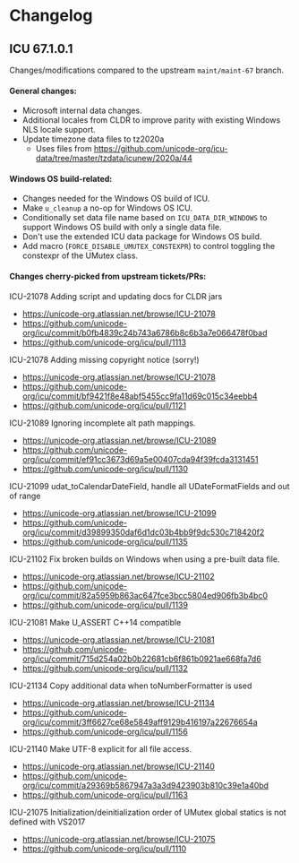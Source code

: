 # Changelog

## ICU 67.1.0.1

Changes/modifications compared to the upstream `maint/maint-67` branch.

#### General changes:
- Microsoft internal data changes.
- Additional locales from CLDR to improve parity with existing Windows NLS locale support.
- Update timezone data files to tz2020a
  - Uses files from https://github.com/unicode-org/icu-data/tree/master/tzdata/icunew/2020a/44

#### Windows OS build-related:
- Changes needed for the Windows OS build of ICU.
- Make `u_cleanup` a no-op for Windows OS ICU.
- Conditionally set data file name based on `ICU_DATA_DIR_WINDOWS` to support Windows OS build with only a single data file.
- Don't use the extended ICU data package for Windows OS build.
- Add macro (`FORCE_DISABLE_UMUTEX_CONSTEXPR`) to control toggling the constexpr of the UMutex class.

#### Changes cherry-picked from upstream tickets/PRs:

ICU-21078 Adding script and updating docs for CLDR jars
- https://unicode-org.atlassian.net/browse/ICU-21078
- https://github.com/unicode-org/icu/commit/b0fb4839c24b743a6786b8c6b3a7e066478f0bad
- https://github.com/unicode-org/icu/pull/1113

ICU-21078 Adding missing copyright notice (sorry!)
- https://unicode-org.atlassian.net/browse/ICU-21078
- https://github.com/unicode-org/icu/commit/bf9421f8e48abf5455cc9fa11d69c015c34eebb4
- https://github.com/unicode-org/icu/pull/1121

ICU-21089 Ignoring incomplete alt path mappings.
- https://unicode-org.atlassian.net/browse/ICU-21089
- https://github.com/unicode-org/icu/commit/ef91cc3673d69a5e00407cda94f39fcda3131451
- https://github.com/unicode-org/icu/pull/1130

ICU-21099 udat_toCalendarDateField, handle all UDateFormatFields and out of range
- https://unicode-org.atlassian.net/browse/ICU-21099
- https://github.com/unicode-org/icu/commit/d39899350daf6d1dc03b4bb9f9dc530c718420f2
- https://github.com/unicode-org/icu/pull/1135 

ICU-21102 Fix broken builds on Windows when using a pre-built data file.
- https://unicode-org.atlassian.net/browse/ICU-21102
- https://github.com/unicode-org/icu/commit/82a5959b863ac647fce3bcc5804ed906fb3b4bc0
- https://github.com/unicode-org/icu/pull/1139

ICU-21081 Make U_ASSERT C++14 compatible
- https://unicode-org.atlassian.net/browse/ICU-21081
- https://github.com/unicode-org/icu/commit/715d254a02b0b22681cb6f861b0921ae668fa7d6
- https://github.com/unicode-org/icu/pull/1132

ICU-21134 Copy additional data when toNumberFormatter is used
- https://unicode-org.atlassian.net/browse/ICU-21134
- https://github.com/unicode-org/icu/commit/3ff6627ce68e5849aff9129b416197a22676654a
- https://github.com/unicode-org/icu/pull/1156

ICU-21140 Make UTF-8 explicit for all file access.
- https://unicode-org.atlassian.net/browse/ICU-21140
- https://github.com/unicode-org/icu/commit/a29369b5867947a3a3d9423903b810c39e1a40bd
- https://github.com/unicode-org/icu/pull/1163 

ICU-21075 Initialization/deinitialization order of UMutex global statics is not defined with VS2017
- https://unicode-org.atlassian.net/browse/ICU-21075
- https://github.com/unicode-org/icu/pull/1110
